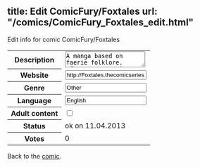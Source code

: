 title: Edit ComicFury/Foxtales
url: "/comics/ComicFury_Foxtales_edit.html"
---
Edit info for comic ComicFury/Foxtales

<form name="comic" action="http://gaepostmail.appengine.com/comic" name="post">
<table class="comicinfo">
<tr>
<th>Description</th><td><textarea name="description">A manga based on faerie folklore. After encountering a man who can change into a fox, a girl finds herself mixed up in a world of faeries and mythical creatures.</textarea></td>
</tr>
<tr>
<th>Website</th><td><input type="text" name="url" value="http://Foxtales.thecomicseries.com/"/></td>
</tr>
<tr>
<th>Genre</th><td><input type="text" name="genre" value="Other"/></td>
</tr>
<tr>
<th>Language</th><td><input type="text" name="language" value="English"/></td>
</tr>
<tr>
<th>Adult content</th><td><input type="checkbox" name="adult" value="adult" /></td>
</tr>
<tr>
<th>Status</th><td>ok on 11.04.2013</td>
</tr>
<tr>
<th>Votes</th><td>0</div></td>
</tr>
</table>
</form>

Back to the [comic](/comics/ComicFury_Foxtales.html).
